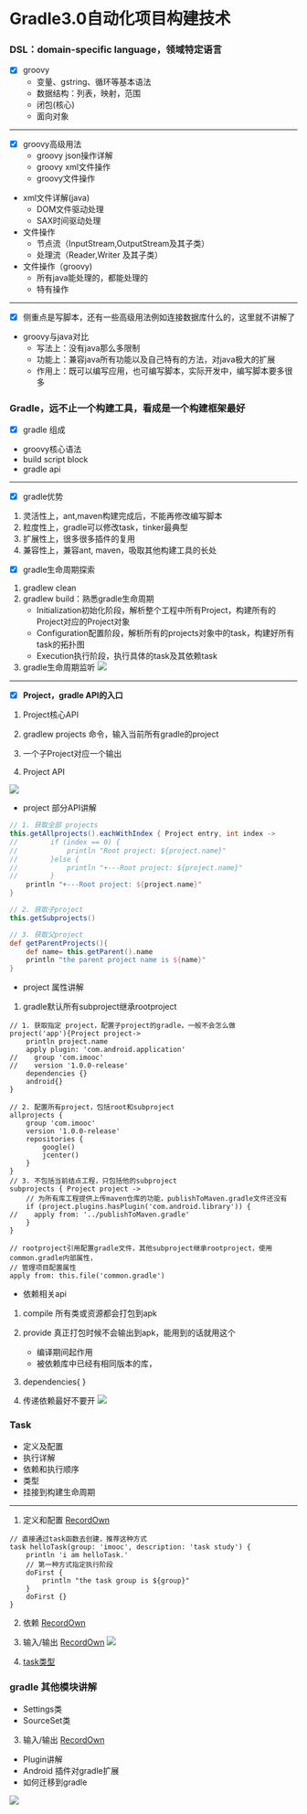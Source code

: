 # Gradle3.0自动化项目构建技术

### DSL：domain-specific language，领域特定语言
- [x] groovy
    - 变量、gstring、循环等基本语法
    - 数据结构：列表，映射，范围
    - 闭包(核心)
    - 面向对象

---
- [x] groovy高级用法
    - groovy json操作详解
    - groovy xml文件操作
    - groovy文件操作
- xml文件详解(java)
    - DOM文件驱动处理
    - SAX时间驱动处理
- 文件操作
    - 节点流（InputStream,OutputStream及其子类）
    - 处理流（Reader,Writer 及其子类）
- 文件操作（groovy)
    - 所有java能处理的，都能处理的
    - 特有操作

---
- [x] 侧重点是写脚本，还有一些高级用法例如连接数据库什么的，这里就不讲解了

- groovy与java对比
    - 写法上：没有java那么多限制
    - 功能上：兼容java所有功能以及自己特有的方法，对java极大的扩展
    - 作用上：既可以编写应用，也可编写脚本，实际开发中，编写脚本要多很多

### Gradle，远不止一个构建工具，看成是一个构建框架最好
- [x] gradle 组成
- groovy核心语法
- build script block
- gradle api

---
- [x] gradle优势
1. 灵活性上，ant,maven构建完成后，不能再修改编写脚本
2. 粒度性上，gradle可以修改task，tinker最典型
3. 扩展性上，很多很多插件的复用
4. 兼容性上，兼容ant, maven，吸取其他构建工具的长处

- [x] gradle生命周期探索
1. gradlew clean
2. gradlew build：熟悉gradle生命周期
    - Initialization初始化阶段，解析整个工程中所有Project，构建所有的Project对应的Project对象
    - Configuration配置阶段，解析所有的projects对象中的task，构建好所有task的拓扑图
    - Execution执行阶段，执行具体的task及其依赖task
3. gradle生命周期监听
![](/png/build命令图解.png)

---
- [x] **Project，gradle API的入口**
1. Project核心API
2. gradlew projects 命令，输入当前所有gradle的project
3. 一个子Project对应一个输出

4. Project API

![](/png/projectAPI.png)

- project 部分API讲解
```groovy
// 1. 获取全部 projects
this.getAllprojects().eachWithIndex { Project entry, int index ->
//        if (index == 0) {
//            println "Root project: ${project.name}"
//        }else {
//            println "+---Root project: ${project.name}"
//        }
    println "+---Root project: ${project.name}"
}

// 2. 获取子project
this.getSubprojects()

// 3. 获取父project
def getParentProjects(){
    def name= this.getParent().name
    println "the parent project name is ${name}"
}

```
- project 属性讲解
1. gradle默认所有subproject继承rootproject
```
// 1. 获取指定 project，配置子project的gradle，一般不会怎么做
project('app'){Project project->
    println project.name
    apply plugin: 'com.android.application'
//    group 'com.imooc'
//    version '1.0.0-release'
    dependencies {}
    android{}
}

// 2. 配置所有project，包括root和subproject
allprojects {
    group 'com.imooc'
    version '1.0.0-release'
    repositories {
        google()
        jcenter()
    }
}
// 3. 不包括当前结点工程，只包括他的subproject
subprojects { Project project ->
    // 为所有库工程提供上传maven仓库的功能，publishToMaven.gradle文件还没有
    if (project.plugins.hasPlugin('com.android.library')) {
//    apply from: '../publishToMaven.gradle'
    }
}

// rootproject引用配置gradle文件，其他subproject继承rootproject，使用common.gradle内部属性，
// 管理项目配置属性
apply from: this.file('common.gradle')
```

- 依赖相关api
1. compile 所有类或资源都会打包到apk
2. provide 真正打包时候不会输出到apk，能用到的话就用这个
   - 编译期间起作用
   - 被依赖库中已经有相同版本的库，
3. dependencies{
   }

4. 传递依赖最好不要开
   ![](/png/transitive.png)

### Task
- 定义及配置
- 执行详解
- 依赖和执行顺序
- 类型
- 挂接到构建生命周期

---
1. 定义和配置 [RecordOwn](https://github.com/MonkHank/RecordOwn/blob/master/app/build.gradle)
```
// 直接通过task函数去创建，推荐这种方式
task helloTask(group: 'imooc', description: 'task study') {
    println 'i am helloTask.'
    // 第一种方式指定执行阶段
    doFirst {
        println "the task group is ${group}"
    }
    doFirst {}
}
```
2. 依赖 [RecordOwn](https://github.com/MonkHank/RecordOwn/blob/master/app/build.gradle)

3. 输入/输出  [RecordOwn](https://github.com/MonkHank/RecordOwn/blob/master/app/build.gradle)
![](/png/taskinputoutput.png)

4. [task类型](https://docs.gradle.org/current/dsl/org.gradle.api.Task.html)

### gradle 其他模块讲解
- Settings类
- SourceSet类
3. 输入/输出  [RecordOwn](https://github.com/MonkHank/RecordOwn/blob/master/app/build.gradle)
- Plugin讲解
- Android 插件对gradle扩展
- 如何迁移到gradle

![](/png/gradle模块.png)


